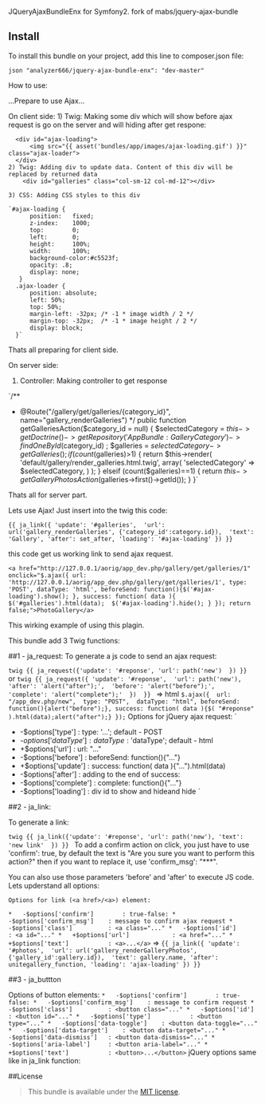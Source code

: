 JQueryAjaxBundleEnx for Symfony2.
fork of mabs/jquery-ajax-bundle

## Install
To install this bundle on your project, add this line to composer.json file:

`json
   "analyzer666/jquery-ajax-bundle-enx": "dev-master"`

How to use:

  ...Prepare to use Ajax...

  On client side:
    1) Twig: Making some div which will show before ajax request is go on the server and will hiding after get respone:

      <div id="ajax-loading">
          <img src="{{ asset('bundles/app/images/ajax-loading.gif') }}" class="ajax-loader">
      </div>
    2) Twig: Adding div to update data. Content of this div will be replaced by returned data
        <div id="galleries" class="col-sm-12 col-md-12"></div>    

    3) CSS: Adding CSS styles to this div
    
    `#ajax-loading {  
          position:   fixed;
          z-index:    1000;
          top:        0;
          left:       0;
          height:     100%;
          width:      100%;
          background-color:#c5523f;
          opacity: .8;
          display: none;
       }
      .ajax-loader {
          position: absolute;
          left: 50%;
          top: 50%;
          margin-left: -32px; /* -1 * image width / 2 */
          margin-top: -32px;  /* -1 * image height / 2 */
          display: block;     
      }`
Thats all preparing for client side.

On server side:

1) Controller: Making controller to get response

`/**
  * @Route("/gallery/get/galleries/{category_id}", name="gallery_renderGalleries")
  */
 public function getGalleriesAction($category_id = null)
    {
        $selectedCategory = $this->getDoctrine()
            ->getRepository('AppBundle:GalleryCategory')
            ->findOneById($category_id)
        ;
        $galleries = $selectedCategory->getGalleries();
        if (count($galleries)>1) {
            return $this->render(
                'default/gallery/render_galleries.html.twig', 
                array(
                    'selectedCategory' => $selectedCategory,
                )
            );
        } elseif (count($galleries)==1) {
           return $this->getGalleryPhotosAction($galleries->first()->getId());
        }
 }`

Thats all for server part.

Lets use Ajax! Just insert into the twig this code:

`{{ ja_link({
    'update': '#galleries', 
    'url': url('gallery_renderGalleries', {'category_id':category.id}), 
    'text': 'Gallery',
    'after': set_after,
    'loading': '#ajax-loading'
  }) }}`

  this code get us working link to send ajax request. 

`<a href="http://127.0.0.1/aorig/app_dev.php/gallery/get/galleries/1"
     onclick="$.ajax({
      url: 'http://127.0.0.1/aorig/app_dev.php/gallery/get/galleries/1',
      type: 'POST',
      dataType: 'html',
      beforeSend: function(){$('#ajax-loading').show(); },
      success: function( data ){ 
        $('#galleries').html(data); 
        $('#ajax-loading').hide(); }
      });
      return false;">PhotoGallery</a>`

This wirking example of using this plagin.

This bundle add 3 Twig functions:

##1 - ja_request:
  To generate a js code to send an ajax request:
  
`twig
  {{ ja_request({'update': '#reponse', 'url': path('new')  }) }}
`
  or
`twig
{{
  ja_request({
    'update': '#reponse', 
    'url': path('new'), 
    'after': 'alert("after");', 
    'before': 'alert("before");', 
    'complete': 'alert("complete");'  }) 
}}
`
  => html
`
  $.ajax({ 
    url: "/app_dev.php/new", 
    type: "POST", 
    dataType: "html",
    beforeSend: function(){alert("before");},
    success: function( data ){$( "#reponse" ).html(data);alert("after");}
  });
`
  Options for jQuery ajax request:
`
  *    -$options['type']          : type: '...'; default - POST
  *    -$options['dataType']      : dataType: '$dataType'; default - html 
  *    +$options['url']           : url: "..."
  *    -$options['before']        : beforeSend: function(){"..."}
  *    +$options['update']        : success: function( data ){"...").html(data)
  *    -$options['after']         : adding to the end of success:
  *    -$options['complete']      : complete: function(){"..."}
  *    -$options['loading']       : div id to show and hideand hide
`

##2 - ja_link:

  To generate a link:
  
`twig
  {{ ja_link({'update': '#reponse', 'url': path('new'), 'text': 'new link'  }) }}
`
  To add a confirm action on click, you just have to use 'confirm': true, by default the text is "Are you sure you want to perform this action?"
  then if you want to replace it, use 'confirm_msg': "***".

  You can also use those parameters 'before' and 'after' to execute JS code.
  Lets upderstand all options:

    Options for link (<a href>/<a>) element:
`
     *   -$options['confirm']        : true-false:
     *   -$options['confirm_msg']    : message to confirm ajax request
     *   -$options['class']          : <a class="..."
     *   -$options['id']             : <a id="..."
     *   +$options['url']            : <a href="..."
     *   +$options['text']           : <a>...</a>
`
=>
`
  {{ ja_link({
    'update': '#photos', 
    'url': url('gallery_renderGalleryPhotos', {'gallery_id':gallery.id}), 
    'text': gallery.name,
    'after': unitegallery_function,
    'loading': 'ajax-loading'
  }) }}
`

##3 - ja_buttton

  Options of button elements:
`
     *   -$options['confirm']        : true-false:
     *   -$options['confirm_msg']    : message to confirm request
     *   -$options['class']          : <button class="..."
     *   -$options['id']             : <button id="..."
     *   -$options['type']           : <button type="..."
     *   -$options['data-toggle']    : <button data-toggle="..."
     *   -$options['data-target']    : <button data-target="..."
     *   -$options['data-dismiss']   : <button data-dismiss="..."
     *   -$options['aria-label']     : <button aria-label="..."
     *   +$options['text']           : <button>...</button>
`
  jQuery options same like in ja_link function:

##License
>  This bundle is available under the [MIT license](LICENSE).

